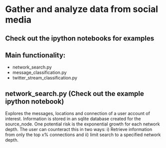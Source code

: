 <h1> Gather and analyze data from social media </h1>

<h2> Check out the ipython notebooks for examples</h2>

<h2> Main functionality:</h2>
<ul>
  <li>network_search.py</li>
  <li>message_classification.py</li>
  <li>twitter_stream_classification.py</li>
</ul>

<h2> network_search.py (Check out the example ipython notebook)</h2>

  Explores the messages, locations and connection of a user account of interest. 
  Information is stored in an sqlite database created for the source_node. 
  One potential risk is the exponential growth for each network depth. The user can counteract this in two ways: i) Retrieve      information from only the top x% connections and ii) limit search to a specified network depth. 
